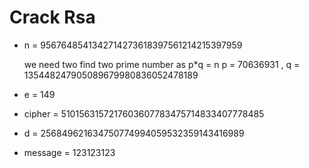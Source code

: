 # Crack Rsa 

- n = 9567648541342714273618397561214215397959
    

    we need two find two prime number as p*q = n
    p = 70636931 , q = 135448247905089679980836052478189

- e = 149

- cipher = 5101563157217603607783475714833407778485

- d = 256849621634750774994059532359143416989

- message = 123123123